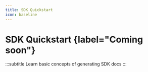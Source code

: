 ```yaml
---
title: SDK Quickstart
icon: baseline
---
```


# SDK Quickstart {label="Coming soon"}
:::subtitle
Learn basic concepts of generating SDK docs
:::